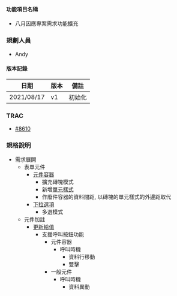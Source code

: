 
#### <div id="item_name">功能項目名稱</div>
  * 八月因應專案需求功能擴充

### <div id="user">規劃人員</div>
* Andy

#### <div id="version">版本記錄</div>
  |日期|版本|備註|
  |---|---|---|
  |2021/08/17|v1|初始化|

### <div id="trac">TRAC</div>
* [#8610](http://trac.uneec.com/trac/neco/ticket/8610)

### <div id="specification">規格說明</div>
  * 需求展開
    * 表單元件
      * [元件容器](../../../MAE/Component/container.md)
        * 擴充磚塊模式
        * 新增[單元樣式](../../../MAE/General/style.md)
        * 作廢件容器的資料間距, 以磚塊的單元樣式的外邊距取代
      * [下拉選項](../../../MAE/Component/dropList.md)
        * 多選模式
    * 元件加註
      * [更新給值](../../../MAE/Addition/Component/updateValue.md)
        * 支援呼叫按鈕功能
          * 元件容器
            * 呼叫時機
              * 資料行移動
              * 雙擊
          * 一般元件
            * 呼叫時機
              * 資料異動

